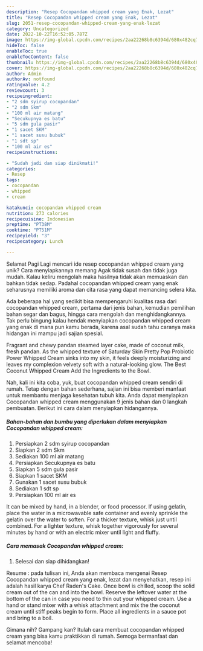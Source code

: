```yaml
---
description: "Resep Cocopandan whipped cream yang Enak, Lezat"
title: "Resep Cocopandan whipped cream yang Enak, Lezat"
slug: 2051-resep-cocopandan-whipped-cream-yang-enak-lezat
category: Uncategorized
date: 2022-10-22T16:52:05.787Z
image: https://img-global.cpcdn.com/recipes/2aa22268b8c6394d/680x482cq70/cocopandan-whipped-cream-foto-resep-utama.jpg
hideToc: false
enableToc: true
enableTocContent: false
thumbnail: https://img-global.cpcdn.com/recipes/2aa22268b8c6394d/680x482cq70/cocopandan-whipped-cream-foto-resep-utama.jpg
cover: https://img-global.cpcdn.com/recipes/2aa22268b8c6394d/680x482cq70/cocopandan-whipped-cream-foto-resep-utama.jpg
author: Admin
authorAv: notfound
ratingvalue: 4.2
reviewcount: 3
recipeingredient:
- "2 sdm syirup cocopandan"
- "2 sdm Skm"
- "100 ml air matang"
- "Secukupnya es batu"
- "5 sdm gula pasir"
- "1 sacet SKM"
- "1 sacet susu bubuk"
- "1 sdt sp"
- "100 ml air es"
recipeinstructions:

- "Sudah jadi dan siap dinikmati!"
categories:
- Resep
tags:
- cocopandan
- whipped
- cream

katakunci: cocopandan whipped cream 
nutrition: 273 calories
recipecuisine: Indonesian
preptime: "PT38M"
cooktime: "PT51M"
recipeyield: "3"
recipecategory: Lunch

---
```



Selamat Pagi Lagi mencari ide resep cocopandan whipped cream yang unik? Cara menyiapkannya memang Agak tidak susah dan tidak juga mudah. Kalau keliru mengolah maka hasilnya tidak akan memuaskan dan bahkan tidak sedap. Padahal cocopandan whipped cream yang enak seharusnya memiliki aroma dan cita rasa yang dapat memancing selera kita.


Ada beberapa hal yang sedikit bisa mempengaruhi kualitas rasa dari cocopandan whipped cream, pertama dari jenis bahan, kemudian pemilihan bahan segar dan bagus, hingga cara mengolah dan menghidangkannya. Tak perlu bingung kalau hendak menyiapkan cocopandan whipped cream yang enak di mana pun kamu berada, karena asal sudah tahu caranya maka hidangan ini mampu jadi sajian spesial.

Fragrant and chewy pandan steamed layer cake, made of coconut milk, fresh pandan. As the whipped texture of Saturday Skin Pretty Pop Probiotic Power Whipped Cream sinks into my skin, it feels deeply moisturizing and leaves my complexion velvety soft with a natural-looking glow. The Best Coconut Whipped Cream Add the Ingredients to the Bowl.


Nah, kali ini kita coba, yuk, buat cocopandan whipped cream sendiri di rumah. Tetap dengan bahan sederhana, sajian ini bisa memberi manfaat untuk membantu menjaga kesehatan tubuh kita. Anda dapat menyiapkan Cocopandan whipped cream menggunakan 9 jenis bahan dan 0 langkah pembuatan. Berikut ini cara dalam menyiapkan hidangannya.

<!--inarticleads1-->

##### Bahan-bahan dan bumbu yang diperlukan dalam menyiapkan Cocopandan whipped cream:

1. Persiapkan 2 sdm syirup cocopandan
1. Siapkan 2 sdm Skm
1. Sediakan 100 ml air matang
1. Persiapkan Secukupnya es batu
1. Siapkan 5 sdm gula pasir
1. Siapkan 1 sacet SKM
1. Gunakan 1 sacet susu bubuk
1. Sediakan 1 sdt sp
1. Persiapkan 100 ml air es


It can be mixed by hand, in a blender, or food processor. If using gelatin, place the water in a microwavable safe container and evenly sprinkle the gelatin over the water to soften. For a thicker texture, whisk just until combined. For a lighter texture, whisk together vigorously for several minutes by hand or with an electric mixer until light and fluffy. 

<!--inarticleads2-->

##### Cara memasak Cocopandan whipped cream:


1. Selesai dan siap dihidangkan!

Resume : pada tulisan ini, Anda akan membaca mengenai Resep Cocopandan whipped cream yang enak, lezat dan menyehatkan, resep ini adalah hasil karya Chef Raden&#39;s Cake. Once bowl is chilled, scoop the solid cream out of the can and into the bowl. Reserve the leftover water at the bottom of the can in case you need to thin out your whipped cream. Use a hand or stand mixer with a whisk attachment and mix the the coconut cream until stiff peaks begin to form. Place all ingredients in a sauce pot and bring to a boil. 

Gimana nih? Gampang kan? Itulah cara membuat cocopandan whipped cream yang bisa kamu praktikkan di rumah. Semoga bermanfaat dan selamat mencoba!
